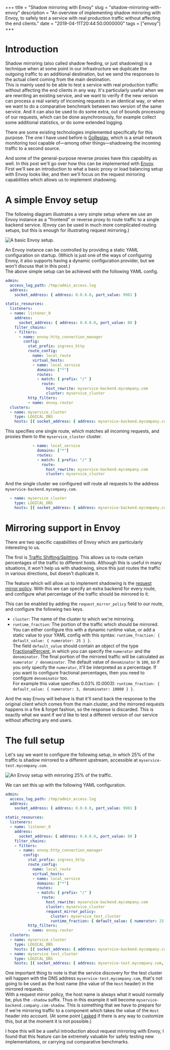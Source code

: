 +++
title = "Shadow mirroring with Envoy"
slug = "shadow-mirroring-with-envoy"
description = "An overview of implementing shadow mirroring with Envoy, to safely test a service with real production traffic without affecting the end clients."
date = "2019-04-11T20:44:50.0000000"
tags = ["envoy"]
+++

# Introduction

Shadow mirroring (also called shadow feeding, or just shadowing) is a technique when at some point in our infrastructure we duplicate the outgoing traffic to an additional destination, but we send the responses to the actual client coming from the main destination.  
This is mainly used to be able to test a service with real production traffic without affecting the end clients in any way. It's particularly useful when we are rewriting an existing service, and we want to verify if the new version can process a real variety of incoming requests in an identical way, or when we want to do a comparative benchmark between two version of the same service. And it can also be used to do some extra, out of bounds processing of our requests, which can be done asynchronously, for example collect some additional statistics, or do some extended logging.

There are some existing technologies implemented specifically for this purpose. The one I have used before is [GoReplay](https://github.com/buger/goreplay), which is a small network monitoring tool capable of—among other things—shadowing the incoming traffic to a second source.

And some of the general-purpose reverse proxies have this capability as well. In this post we'll go over how this can be implemented with [Envoy](https://www.envoyproxy.io/). First we'll see an introduction to what a basic proxy or load balancing setup with Envoy looks like, and then we'll focus on the request mirroring capabilities which allows us to implement shadowing.

# A simple Envoy setup

The following diagram illustrates a very simple setup where we use an Envoy instance as a "frontend" or reverse proxy to route traffic to a single backend service. (Envoy can be used in much more complicated routing setups, but this is enough for illustrating request mirroring.)

![A basic Envoy setup.](/images/2019/04/envoy-simple-setup.png)

An Envoy instance can be controlled by providing a static YAML configuration on startup. (Which is just one of the ways of configuring Envoy, it also supports having a dynamic configuration provider, but we won't discuss that in this post.)  
The above simple setup can be achieved with the following YAML config.

```yaml
admin:
  access_log_path: /tmp/admin_access.log
  address:
    socket_address: { address: 0.0.0.0, port_value: 9901 }

static_resources:
  listeners:
  - name: listener_0
    address:
      socket_address: { address: 0.0.0.0, port_value: 80 }
    filter_chains:
    - filters:
      - name: envoy.http_connection_manager
        config:
          stat_prefix: ingress_http
          route_config:
            name: local_route
            virtual_hosts:
            - name: local_service
              domains: ["*"]
              routes:
              - match: { prefix: "/" }
                route:
                  host_rewrite: myservice-backend.mycompany.com
                  cluster: myservice_cluster
          http_filters:
          - name: envoy.router
  clusters:
  - name: myservice_cluster
    type: LOGICAL_DNS
    hosts: [{ socket_address: { address: myservice-backend.mycompany.com, port_value: 80 }}]
```

This specifies one single route, which matches all incoming requests, and proxies them to the `myservice_cluster` cluster.

```yaml
            - name: local_service
              domains: ["*"]
              routes:
              - match: { prefix: "/" }
                route:
                  host_rewrite: myservice-backend.mycompany.com
                  cluster: myservice_cluster
```

And the single cluster we configured will route all requests to the address `myservice-backend.mycompany.com`.

```yaml
  - name: myservice_cluster
    type: LOGICAL_DNS
    hosts: [{ socket_address: { address: myservice-backend.mycompany.com, port_value: 80 }}]
```

# Mirroring support in Envoy

There are two specific capabilities of Envoy which are particularly interesting to us.

The first is [Traffic Shifting/Splitting](https://www.envoyproxy.io/docs/envoy/latest/configuration/http_conn_man/traffic_splitting). This allows us to route certain percentages of the traffic to different hosts. Although this is useful in many situations, it won't help us with shadowing, since this just routes the traffic in various directions, but doesn't duplicate it.

The feature which will allow us to implement shadowing is the [request mirror policy](https://www.envoyproxy.io/docs/envoy/latest/api-v2/api/v2/route/route.proto#route-routeaction-requestmirrorpolicy). With this we can specify an extra backend for every route, and configure what percentage of the traffic should be mirrored to it.

This can be enabled by adding the `request_mirror_policy` field to our route, and configure the following two keys.

 - `cluster`: The name of the cluster to which we're mirroring.
 - `runtime_fraction`: The portion of the traffic which should be mirrored. You can either configure this with a dynamic runtime value, or add a static value to your YAML config with this syntax: `runtime_fraction: { default_value: { numerator: 25 } }`.  
 The field `default_value` should contain an object of the type [FractionalPercent](https://www.envoyproxy.io/docs/envoy/latest/api-v2/type/percent.proto#envoy-api-msg-type-fractionalpercent), in which you can specify the `numerator` and the `denominator`. The final portion of the mirrored traffic will be calculated as `numerator / denominator`. The default value of `denominator` is `100`, so if you only specify the `numerator`, it'll be interpreted as a percentage. If you want to configure fractional percentages, then you need to configure `denominator` too.  
 For example this value specifies 0.03% (0.0003): `runtime_fraction: { default_value: { numerator: 3, denominator: 10000 } }`.

And the way Envoy will behave is that it'll send back the response to the original client which comes from the main cluster, and the mirrored requests happens in a fire & forget fashion, so the response is discarded. This is exactly what we want if we'd like to test a different version of our service without affecting any end users.

# The full setup

Let's say we want to configure the following setup, in which 25% of the traffic is shadow mirrored to a different upstream, accessible at `myservice-test.mycompany.com`.

![An Envoy setup with mirroring 25% of the traffic.](/images/2019/04/envoy-mirror-setup.png)

We can set this up with the following YAML configuration.

```yaml
admin:
  access_log_path: /tmp/admin_access.log
  address:
    socket_address: { address: 0.0.0.0, port_value: 9901 }

static_resources:
  listeners:
  - name: listener_0
    address:
      socket_address: { address: 0.0.0.0, port_value: 80 }
    filter_chains:
    - filters:
      - name: envoy.http_connection_manager
        config:
          stat_prefix: ingress_http
          route_config:
            name: local_route
            virtual_hosts:
            - name: local_service
              domains: ["*"]
              routes:
              - match: { prefix: "/" }
                route:
                  host_rewrite: myservice-backend.mycompany.com
                  cluster: myservice_cluster
                  request_mirror_policy:
                    cluster: myservice_test_cluster
                    runtime_fraction: { default_value: { numerator: 25 } }
          http_filters:
          - name: envoy.router
  clusters:
  - name: myservice_cluster
    type: LOGICAL_DNS
    hosts: [{ socket_address: { address: myservice-backend.mycompany.com, port_value: 80 }}]
  - name: myservice_test_cluster
    type: LOGICAL_DNS
    hosts: [{ socket_address: { address: myservice-test.mycompany.com, port_value: 80 }}]
```

One important thing to note is that the service discovery for the test cluster will happen with the DNS address `myservice-test.mycompany.com`, that's not going to be used as the host name (the value of the `Host` header) in the mirrored requests.  
With a request mirror policy, the host name is always what it would normally be, plus the `-shadow` suffix. Thus in this example it will become `myservice-backend.company.com-shadow`. This is something that we have to prepare for if we're mirroring traffic to a component which takes the value of the `Host` header into account. (At some point [I asked](https://groups.google.com/forum/#!topic/envoy-users/sroT9ecsCDY) if there is any way to customize this, but at the moment it is not possible.)

I hope this will be a useful introduction about request mirroring with Envoy, I found that this feature can be extremely valuable for safely testing new implementations, or carrying out comparative benchmarks.
